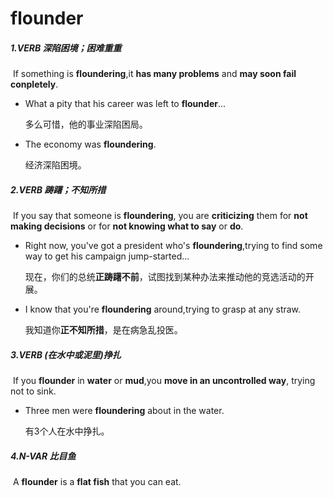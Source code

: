 # flounder

##### 1.VERB 深陷困境；困难重重

​	If something is **floundering**,it **has many problems** and **may soon fail conpletely**.

- What a pity that his career was left to **flounder**...

  多么可惜，他的事业深陷困局。

- The economy was **floundering**.

  经济深陷困境。

##### 2.VERB 踌躇；不知所措

​	If you say that someone is **floundering**, you are **criticizing** them for **not making decisions** or for **not knowing what to say** or **do**.

- Right now, you've got a president who's **floundering**,trying to find some way to get his campaign jump-started...

  现在，你们的总统**正踌躇不前**，试图找到某种办法来推动他的竞选活动的开展。

- I know that you're **floundering** around,trying to grasp at any straw.

  我知道你**正不知所措**，是在病急乱投医。

##### 3.VERB  (在水中或泥里)挣扎

​	If you **flounder** in **water** or **mud**,you **move in an uncontrolled way**, trying not to sink.

- Three men were **floundering** about in the water.

  有3个人在水中挣扎。

##### 4.N-VAR  比目鱼

​	A **flounder** is a **flat fish** that you can eat.















